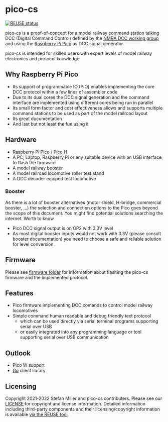 # pico-cs

[![REUSE status](https://api.reuse.software/badge/github.com/stfnmllr/pico-cs)](https://api.reuse.software/info/github.com/stfnmllr/pico-cs)

pico-cs is a proof-of-concept for a model railway command station talking DCC (Digital Command Control) defined by the [NMRA DCC working group](https://www.nmra.org/dcc-working-group) and using the [Raspberry Pi Pico](https://www.raspberrypi.com/products/raspberry-pi-pico/) as DCC signal generator.

pico-cs is intended for skilled users with expert levels of model railway electronics and protocol knowledge.

## Why Raspberry Pi Pico

- Its support of programmable IO (PIO) enables implementing the core DCC protocol within a few lines of assembler code
- Due to its dual cores the DCC signal generation and the command interface are implemented using different cores being run in parallel
- Its small form factor and cost effectiveness allows and supports multiple command stations to be used as part of the model railroad layout
- Its great ducumentation 
- And last but not least the fun using it

## Hardware

- Raspberry Pi Pico / Pico H
- A PC, Laptop, Raspberry Pi or any suitable device with an USB interface to flash the firmware
- A model railway booster
- A model railroad locomotive roller test stand
- A DCC decoder equiped test locomotive

### Booster

As there is a lot of booster alternatives (motor shield, H-bridge, commercial booster, ...) the selection and connection options to the Pico goes beyond the scope of this document. You might find potential solutions searching the internet. Worth to know
- Pico DCC signal output is on GP2 with 3.3V level
- As most digital booster inputs would not work with 3.3V (please consult booster documentation) you need to choose a safe and reliable solution for level conversion

## Firmware

Please see [firmware folder](https://github.com/stfnmllr/pico-cs/tree/main/firmware) for information about flashing the pico-cs firmware and the implemented protocol.

## Features

- Pico firmware implementing DCC comands to control model railway locomotives
- Simple command human readable and debug friendly text protocol
  - which can be used directly via serial terminal programs supporting serial over USB
  - or easily integrated into any programming language or tool supporting serial over USB communication

## Outlook

- Pico W support
- [Go](https://go.dev/) client library 

## Licensing

Copyright 2021-2022 Stefan Miller and pico-cs contributers. Please see our [LICENSE](LICENSE.md) for copyright and license information. Detailed information including third-party components and their licensing/copyright information is available [via the REUSE tool](https://api.reuse.software/info/github.com/stfnmllr/pico-cs).
